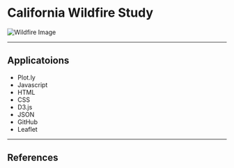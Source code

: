 # California Wildfire Study
![Wildfire Image](https://images.pexels.com/photos/3552472/pexels-photo-3552472.jpeg?auto=compress&cs=tinysrgb&w=1260&h=750&dpr=2)
- - -
## Applicatoions

* Plot.ly
* Javascript
* HTML
* CSS
* D3.js
* JSON
* GitHub 
* Leaflet
- - -
## References


